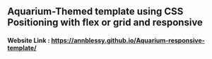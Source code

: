 ## Aquarium-Themed template using CSS Positioning with flex or grid and responsive
#### Website Link : https://annblessy.github.io/Aquarium-responsive-template/
